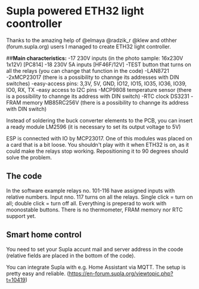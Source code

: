 # Supla powered ETH32 light coontroller
Thanks to the amazing help of @elmaya @radzik_r @klew and othher (forum.supla.org) users I managed to create ETH32 light controller.

##**Main characteristics:**
-17 230V inputs (in the photo sample: 16x230V 1x12V) [PC814]
-18 230V 5A inputs [HF46F/12V]
-TEST button that turns on all the relays (you can change that function in the code)
-LAN8721
-2xMCP23017 (there is a possibility to channge its addresses with DIN switches)
-easy-access pins: 3,3V, 5V, GND, IO12, IO15, IO35, IO36, IO39, IO0, RX, TX
-easy access to I2C pins
-MCP9808 temperature sensor (there is a possibility to channge its address with DIN switch)
-RTC clock DS3231
-FRAM memory MB85RC256V (there is a possibility to channge its address with DIN switch)

Instead of soldering the buck converter elements to the PCB, you can insert a ready module LM2596 (it is necessary to set its output voltage to 5V)

ESP is connected with IO by MCP23017. One of this modules was placed on a card that is a bit loose. You shouldn't play with it when ETH32 is on, as it could make the relays stop working. Repositioning it to 90 degrees should solve the problem.
## The code
In the software example relays no. 101-116 have assigned inputs with relative numbers. Input nno. 117 turns on all the relays. Single click = turn on all; double click = turn off all. Everything is preperad to work with moonostable buttons. There is no thermometer, FRAM memory nor RTC support yet.
## Smart home control
You need to set your Supla accunt mail and server address in the coode (relative fields are placed in the bottom of the code).

You can integrate Supla with e.g. Home Assistant via MQTT. The setup is pretty easy and reliable. (https://en-forum.supla.org/viewtopic.php?t=10419)
